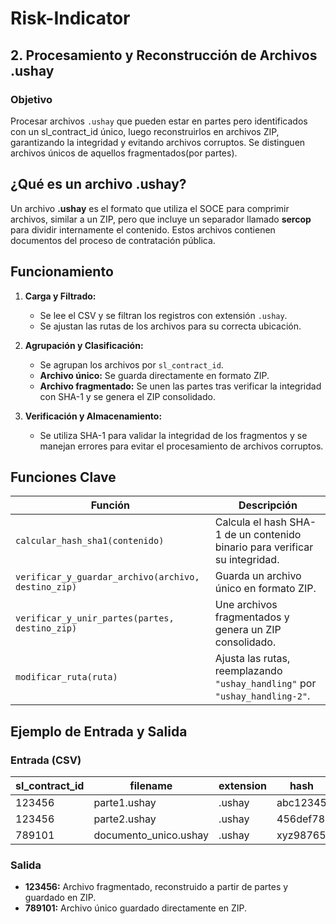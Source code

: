 # Risk-Indicator

## 2. Procesamiento y Reconstrucción de Archivos .ushay
### Objetivo
Procesar archivos `.ushay` que pueden estar en partes pero identificados con un sl_contract_id único, luego reconstruirlos en archivos ZIP, garantizando la integridad y evitando archivos corruptos. Se distinguen archivos únicos de aquellos fragmentados(por partes).

## ¿Qué es un archivo .ushay?
Un archivo **.ushay** es el formato que utiliza el SOCE para comprimir archivos, similar a un ZIP, pero que incluye un separador llamado **sercop** para dividir internamente el contenido. Estos archivos contienen documentos del proceso de contratación pública.

## Funcionamiento
1. **Carga y Filtrado:**  
   - Se lee el CSV y se filtran los registros con extensión `.ushay`.  
   - Se ajustan las rutas de los archivos para su correcta ubicación.

2. **Agrupación y Clasificación:**  
   - Se agrupan los archivos por `sl_contract_id`.  
   - **Archivo único:** Se guarda directamente en formato ZIP.  
   - **Archivo fragmentado:** Se unen las partes tras verificar la integridad con SHA-1 y se genera el ZIP consolidado.

3. **Verificación y Almacenamiento:**  
   - Se utiliza SHA-1 para validar la integridad de los fragmentos y se manejan errores para evitar el procesamiento de archivos corruptos.

## Funciones Clave

| Función                                           | Descripción                                                                 |
|---------------------------------------------------|-----------------------------------------------------------------------------|
| `calcular_hash_sha1(contenido)`                   | Calcula el hash SHA-1 de un contenido binario para verificar su integridad. |
| `verificar_y_guardar_archivo(archivo, destino_zip)` | Guarda un archivo único en formato ZIP.                                    |
| `verificar_y_unir_partes(partes, destino_zip)`    | Une archivos fragmentados y genera un ZIP consolidado.                     |
| `modificar_ruta(ruta)`                            | Ajusta las rutas, reemplazando `"ushay_handling"` por `"ushay_handling-2"`.   |

## Ejemplo de Entrada y Salida

### Entrada (CSV)
| sl_contract_id | filename              | extension | hash     | file_path           |
|----------------|-----------------------|-----------|----------|---------------------|
| 123456         | parte1.ushay        | .ushay   | abc12345 | /ruta/parte1.ushay  |
| 123456         | parte2.ushay        | .ushay   | 456def78 | /ruta/parte2.ushay  |
| 789101         | documento_unico.ushay | .ushay   | xyz98765 | /ruta/unico.ushay   |

### Salida
- **123456:** Archivo fragmentado, reconstruido a partir de partes y guardado en ZIP.  
- **789101:** Archivo único guardado directamente en ZIP.
